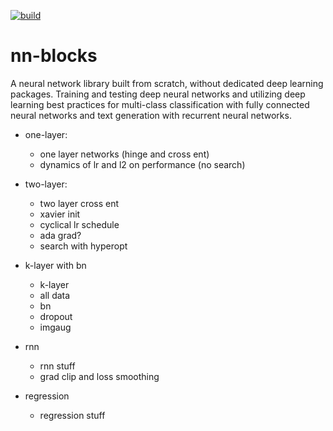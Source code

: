 [![build](https://github.com/mark-antal-csizmadia/nn-blocks/actions/workflows/main.yml/badge.svg)](https://github.com/mark-antal-csizmadia/nn-blocks/actions/workflows/main.yml)

# nn-blocks

A neural network library built from scratch, without dedicated deep learning packages. Training and testing deep neural networks and utilizing deep learning best practices for multi-class classification with fully connected neural networks and text generation with recurrent neural networks.

- one-layer:
    + one layer networks (hinge and cross ent)
    + dynamics of lr and l2 on performance (no search)

- two-layer:
    + two layer cross ent
    + xavier init
    + cyclical lr schedule
    + ada grad?
    + search with hyperopt
    
- k-layer with bn
    + k-layer
    + all data
    + bn
    + dropout
    + imgaug
    
- rnn
    + rnn stuff
    + grad clip and loss smoothing
    
- regression
    + regression stuff
